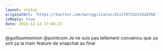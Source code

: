 ```yaml
---
layout: status
originalUrl: 'https://twitter.com/marcgg/status/411179753253920768'
isReply: true
date: 2013-12-12 17:04:27
---
```


@guillaumesimon @pointcom Je ne suis pas tellement convaincu que ça soit ça la main feature de snapchat au final
